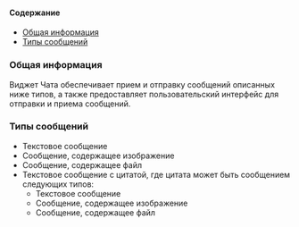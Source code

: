 #### Содержание
* [Общая информация](#общая-информация)
* [Типы сообщений](#типы-сообщений)

### Общая информация

Виджет Чата обеспечивает прием и отправку сообщений описанных ниже типов, а также предоставляет пользовательский интерфейс для отправки и приема сообщений.

### Типы сообщений

* Текстовое сообщение
* Сообщение, содержащее изображение
* Сообщение, содержащее файл
* Текстовое сообщение с цитатой, где цитата может быть сообщением следующих типов:
    * Текстовое сообщение
    * Сообщение, содержащее изображение
    * Сообщение, содержащее файл
